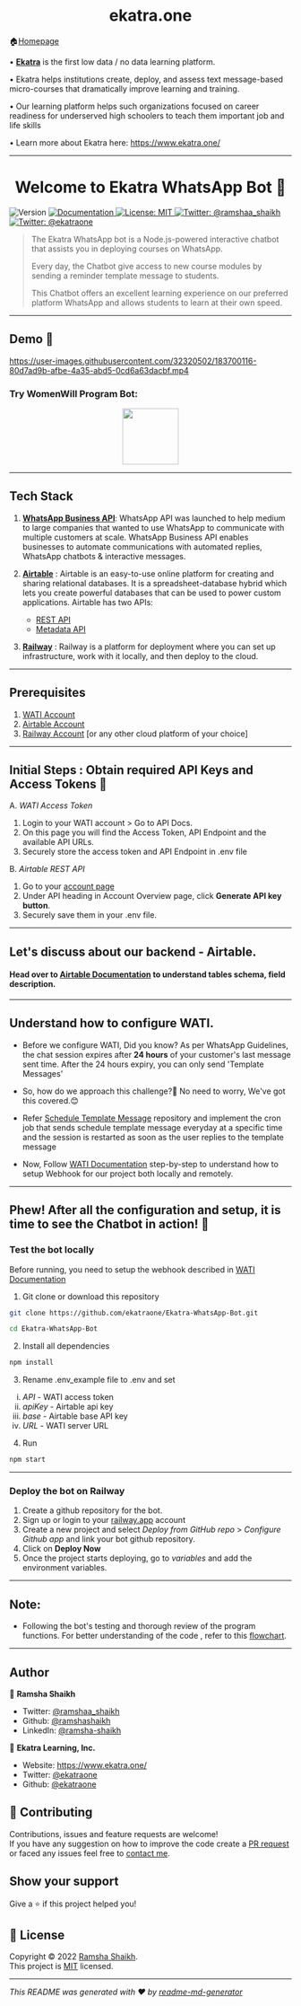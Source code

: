 
<h1 align="center">ekatra.one</h1>

🏠[Homepage](https://github.com/vruksheco/ekatraone)


• [**Ekatra**](https://www.ekatra.one/) is the first low data / no data learning platform. 

• Ekatra helps institutions create, deploy, and assess text message-based micro-courses that dramatically improve learning and training. 

• Our learning platform helps such organizations focused on career readiness for underserved high schoolers to teach them important job and life skills

• Learn more about Ekatra here: https://www.ekatra.one/  

---
<h1 align="center">Welcome to Ekatra WhatsApp Bot 👋</h1>
<p>
  <img alt="Version" src="https://img.shields.io/badge/version-1.0-blue.svg?cacheSeconds=2592000" />
  <a href="." target="_blank">
    <img alt="Documentation" src="https://img.shields.io/badge/documentation-yes-brightgreen.svg" />
  </a>
  <a href="https://github.com/ekatraone/Ekatra-WhatsApp-Bot/blob/main/LICENSE" target="_blank">
    <img alt="License: MIT" src="https://img.shields.io/badge/License-MIT-yellow.svg" />
  </a>
  <a href="https://twitter.com/ramshaa_shaikh" target="_blank">
    <img alt="Twitter: @ramshaa_shaikh" src="https://img.shields.io/twitter/follow/ramshaa_shaikh.svg?style=social" />
  </a>
    <a href="https://twitter.com/ekatraone" target="_blank">
    <img alt="Twitter: @ekatraone" src="https://img.shields.io/twitter/follow/ekatraone.svg?style=social" />
  </a>
</p>

> The Ekatra WhatsApp bot is a Node.js-powered interactive chatbot that assists you in deploying courses on WhatsApp.
>
> Every day, the Chatbot give access to new course modules by sending a reminder template message to students.
>
> This Chatbot offers an excellent learning experience on our preferred platform WhatsApp and allows students to learn at their own speed.

---

## Demo 🎥

https://user-images.githubusercontent.com/32320502/183700116-80d7ad9b-afbe-4a35-abd5-0cd6a63dacbf.mp4

### **Try WomenWill Program Bot:**

<p align="center"><a href="https://wa.me/918080341150?text=Tell%20me%20about%20Sheroes%20WomenWill%20Program"><img src="https://user-images.githubusercontent.com/51878265/146324578-08b40adb-d813-46be-a852-8b680d0636c6.png" height="100"></a>
</p>

---

## Tech Stack
1. [**WhatsApp Business API**](https://www.wati.io/blog/discovering-whatsapp-business-api/#:~:text=WhatsApp%20Business%20API%20enables%20businesses,works%20best%20for%20their%20customers.): 
WhatsApp API was launched to help medium to large companies that wanted to use WhatsApp to communicate with multiple customers at scale. WhatsApp Business API enables businesses to automate communications with automated replies, WhatsApp chatbots & interactive messages.
  
2. [**Airtable**](https://support.airtable.com/hc/en-us) :  Airtable is an easy-to-use online platform for creating and sharing relational databases.
It is a spreadsheet-database hybrid which lets you create powerful databases that can be used to power custom applications.
Airtable has two APIs:
    * [REST API](https://support.airtable.com/hc/en-us/sections/360009623014-API)
    * [Metadata API](https://airtable.com/api/meta)
    

3. [**Railway**](https://railway.app/) : Railway is a platform for deployment where you can set up infrastructure, work with it locally, and then deploy to the cloud.
----
## Prerequisites
1. [WATI Account](https://app.wati.io/register)
2. [Airtable Account](https://airtable.com/signup)
3. [Railway Account](https://railway.app/) [or any other cloud platform of your choice]
---
## Initial Steps : Obtain required API Keys and Access Tokens  🔑


A. _WATI Access Token_
1. Login to your WATI account > Go to API Docs.
2. On this page you will find the Access Token, API Endpoint and the available API URLs.
3. Securely store the access token and API Endpoint in .env file


B. *Airtable REST API* 

1. Go to your [account page](https://airtable.com/account)
2. Under API heading in Account Overview page, click **Generate API key button**.
3. Securely save them in your .env file.
---
## Let's discuss about our backend - Airtable.
#### Head over to [Airtable Documentation](./docs/Airtable.md) to understand tables schema, field description.
---
## Understand how to configure WATI.
* Before we configure WATI, Did you know?
 As per WhatsApp Guidelines, the chat session expires after **24 hours** of your customer's last message sent time. 
After the 24 hours expiry, you can only send 'Template Messages'
* So, how do we approach this challenge?🤔 
No need to worry, We've got this covered.😊

* Refer [Schedule Template Message](https://github.com/ekatraone/schedule-template-messages) repository and implement the cron job that sends schedule template message everyday at a specific time and the session is restarted as soon as the user replies to the template message 

* Now, Follow [WATI Documentation](./docs/WATI.md) step-by-step to understand how to setup Webhook for our project both locally and remotely.
---
## Phew! After all the configuration and setup, it is time to see the Chatbot in action! 🤖 

### **Test the bot locally**
Before running, you need to setup the webhook described in [WATI Documentation](./docs/WATI.md) 


1. Git clone or download this repository
  ```sh
  git clone https://github.com/ekatraone/Ekatra-WhatsApp-Bot.git

  cd Ekatra-WhatsApp-Bot
  ```
2. Install all dependencies
```sh
npm install
```

3. Rename .env_example file to .env and set 
 <ol type="i">
      <li> <i>API</i> - WATI access token</li>
      <li> <i> apiKey</i>  - Airtable api key</li>
      <li> <i>base</i> - Airtable base API key</li>
      <li> <i>URL</i> - WATI server URL</li>
  </ol>

4. Run 

```sh
npm start
```
---
### **Deploy the bot on Railway**

1. Create a github repository for the bot.
2. Sign up or login to your [railway.app](https://railway.app/) account
3. Create a new project and select *Deploy from GitHub repo* > *Configure Github app* and link your bot github repository.
4. Click on **Deploy Now**
5. Once the project starts deploying, go to *variables* and add the environment variables.

---

## Note: 
* Following the bot's testing and thorough review of the program functions. For better understanding of the code , refer to this [flowchart](./docs/Output/WhatsApp%20bot%20Flow.jpg).
---

## Author

👤 **Ramsha Shaikh**

* Twitter: [@ramshaa_shaikh](https://twitter.com/ramshaa_shaikh)
* Github: [@ramshashaikh](https://github.com/ramshashaikh)
* LinkedIn: [@ramsha-shaikh](https://www.linkedin.com/in/ramsha-shaikh/)

🏢 **Ekatra Learning, Inc.**
* Website: https://www.ekatra.one/
* Twitter: [@ekatraone](https://twitter.com/ekatraone)
* Github: [@ekatraone](https://github.com/ekatraone)


## 🤝 Contributing

Contributions, issues and feature requests are welcome!<br />
If you have any suggestion on how to improve the code create a [PR request](https://github.com/ekatraone/Ekatra-WhatsApp-Bot/pulls) or faced any issues feel free to [contact me](https://github.com/ekatraone/Ekatra-WhatsApp-Bot/issues). 


## Show your support

Give a ⭐️ if this project helped you!

## 📝 License

Copyright © 2022 [Ramsha Shaikh](https://github.com/ramshashaikh).<br />
This project is [MIT](https://github.com/ekatraone/Ekatra-WhatsApp-Bot/blob/main/LICENSE) licensed.

***
_This README was generated with ❤️ by [readme-md-generator](https://github.com/kefranabg/readme-md-generator)_
